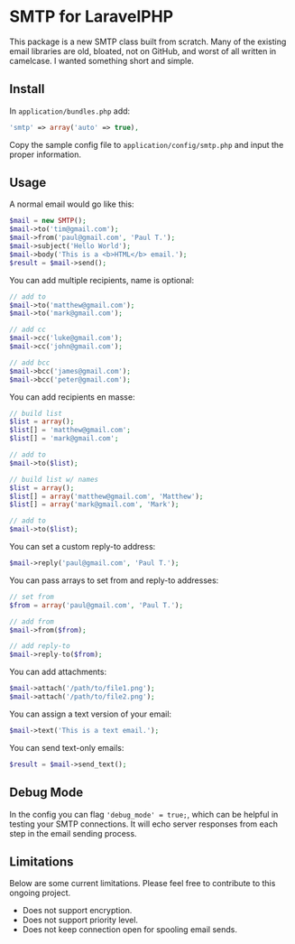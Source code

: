 # SMTP for LaravelPHP #

This package is a new SMTP class built from scratch.  Many of the existing email libraries are old, bloated, not on GitHub, and worst of all written in camelcase.  I wanted something short and simple.

## Install ##

In ``application/bundles.php`` add:

```php
'smtp' => array('auto' => true),
```

Copy the sample config file to ``application/config/smtp.php`` and input the proper information.

## Usage ##

A normal email would go like this:

```php
$mail = new SMTP();
$mail->to('tim@gmail.com');
$mail->from('paul@gmail.com', 'Paul T.');
$mail->subject('Hello World');
$mail->body('This is a <b>HTML</b> email.');
$result = $mail->send();
```

You can add multiple recipients, name is optional:

```php
// add to
$mail->to('matthew@gmail.com');
$mail->to('mark@gmail.com');

// add cc
$mail->cc('luke@gmail.com');
$mail->cc('john@gmail.com');

// add bcc
$mail->bcc('james@gmail.com');
$mail->bcc('peter@gmail.com');
```

You can add recipients en masse:

```php
// build list
$list = array();
$list[] = 'matthew@gmail.com';
$list[] = 'mark@gmail.com';

// add to
$mail->to($list);

// build list w/ names
$list = array();
$list[] = array('matthew@gmail.com', 'Matthew');
$list[] = array('mark@gmail.com', 'Mark');

// add to
$mail->to($list);
```

You can set a custom reply-to address:

```php
$mail->reply('paul@gmail.com', 'Paul T.');
```

You can pass arrays to set from and reply-to addresses:

```php
// set from
$from = array('paul@gmail.com', 'Paul T.');

// add from
$mail->from($from);

// add reply-to
$mail->reply-to($from);
```

You can add attachments:

```php
$mail->attach('/path/to/file1.png');
$mail->attach('/path/to/file2.png');
```

You can assign a text version of your email:

```php
$mail->text('This is a text email.');
```

You can send text-only emails:

```php
$result = $mail->send_text();
```

## Debug Mode ##

In the config you can flag ``'debug_mode' = true;``, which can be helpful in testing your SMTP connections.  It will echo server responses from each step in the email sending process.

## Limitations ##

Below are some current limitations.  Please feel free to contribute to this ongoing project.

* Does not support encryption.
* Does not support priority level.
* Does not keep connection open for spooling email sends.